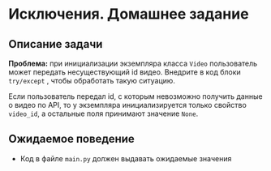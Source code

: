 # Исключения. Домашнее задание

## Описание задачи

__Проблема:__ при инициализации экземпляра класса `Video` пользователь может 
передать несуществующий id видео. Внедрите в код блоки `try/except` ,
чтобы обработать такую ситуацию.

Если пользователь передал id, с которым невозможно получить данные о видео 
по API, 
то у экземпляра инициализируется только свойство `video_id`, а остальные поля 
принимают значение `None`.

## Ожидаемое поведение
- Код в файле `main.py` должен выдавать ожидаемые значения
